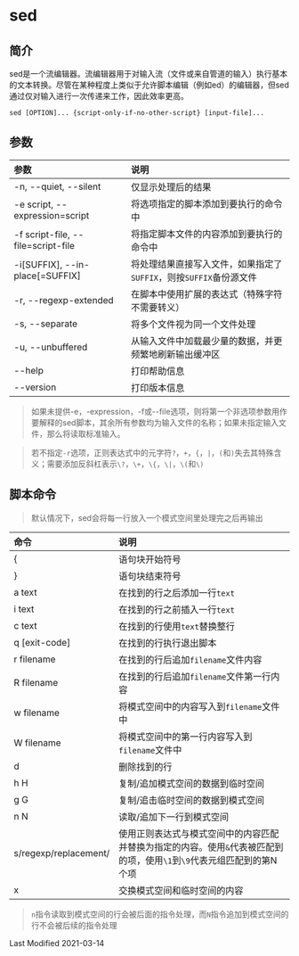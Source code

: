 # sed

## 简介

sed是一个流编辑器。流编辑器用于对输入流（文件或来自管道的输入）执行基本的文本转换。尽管在某种程度上类似于允许脚本编辑（例如ed）的编辑器，但sed通过仅对输入进行一次传递来工作，因此效率更高。

```
sed [OPTION]... {script-only-if-no-other-script} [input-file]...
```

## 参数

参数 | 说明
:--- | :---
-n, --quiet, --silent              | 仅显示处理后的结果
-e script, --expression=script     | 将选项指定的脚本添加到要执行的命令中
-f script-file, --file=script-file | 将指定脚本文件的内容添加到要执行的命令中
-i[SUFFIX], --in-place[=SUFFIX]    | 将处理结果直接写入文件，如果指定了`SUFFIX`，则按`SUFFIX`备份源文件
-r, --regexp-extended              | 在脚本中使用扩展的表达式（特殊字符不需要转义）
-s, --separate                     | 将多个文件视为同一个文件处理
-u, --unbuffered                   | 从输入文件中加载最少量的数据，并更频繁地刷新输出缓冲区
--help                             | 打印帮助信息
--version                          | 打印版本信息

>如果未提供-e，-expression，-f或--file选项，则将第一个非选项参数用作要解释的sed脚本，其余所有参数均为输入文件的名称；如果未指定输入文件，那么将读取标准输入。

>若不指定`-r`选项，正则表达式中的元字符`?`，`+`，`{`，`|`，`(`和`)`失去其特殊含义；需要添加反斜杠表示`\?`，`\+`，`\{`，`\|`，`\(`和`\)`

## 脚本命令

> 默认情况下，sed会将每一行放入一个模式空间里处理完之后再输出

命令 | 说明
:--- | :---
{             | 语句块开始符号
}             | 语句块结束符号
a text        | 在找到的行之后添加一行`text`
i text        | 在找到的行之前插入一行`text`
c text        | 在找到的行使用`text`替换整行
q [exit-code] | 在找到的行执行退出脚本
r filename    | 在找到的行后追加`filename`文件内容
R filename    | 在找到的行后追加`filename`文件第一行内容
w filename    | 将模式空间中的内容写入到`filename`文件中
W filename    | 将模式空间中的第一行内容写入到`filename`文件中
d             | 删除找到的行
h H           | 复制/追加模式空间的数据到临时空间
g G           | 复制/追击临时空间的数据到模式空间
n N           | 读取/追加下一行到模式空间
s/regexp/replacement/ | 使用正则表达式与模式空间中的内容匹配并替换为指定的内容。使用`&`代表被匹配到的项，使用`\1`到`\9`代表元组匹配到的第N个项
x | 交换模式空间和临时空间的内容

> `n`指令读取到模式空间的行会被后面的指令处理，而`N`指令追加到模式空间的行不会被后续的指令处理

Last Modified 2021-03-14